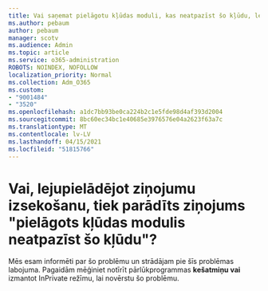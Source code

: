 ```yaml
---
title: Vai saņemat pielāgotu kļūdas moduli, kas neatpazīst šo kļūdu, lejupielādējot ziņojumu izsekošanu?
ms.author: pebaum
author: pebaum
manager: scotv
ms.audience: Admin
ms.topic: article
ms.service: o365-administration
ROBOTS: NOINDEX, NOFOLLOW
localization_priority: Normal
ms.collection: Adm_O365
ms.custom:
- "9001484"
- "3520"
ms.openlocfilehash: a1dc7bb93be0ca224b2c1e5fde98d4af393d2004
ms.sourcegitcommit: 8bc60ec34bc1e40685e3976576e04a2623f63a7c
ms.translationtype: MT
ms.contentlocale: lv-LV
ms.lasthandoff: 04/15/2021
ms.locfileid: "51815766"
---
```

# <a name="getting-custom-error-module-does-not-recognize-this-error-when-downloading-a-message-trace"></a>Vai, lejupielādējot ziņojumu izsekošanu, tiek parādīts ziņojums "pielāgots kļūdas modulis neatpazīst šo kļūdu"?

Mēs esam informēti par šo problēmu un strādājam pie šīs problēmas labojuma.  Pagaidām mēģiniet notīrīt pārlūkprogrammas **kešatmiņu vai** izmantot InPrivate režīmu, lai novērstu šo problēmu.